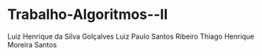 # Trabalho-Algoritmos--II

Luiz Henrique da Silva Golçalves
Luiz Paulo Santos Ribeiro
Thiago Henrique Moreira Santos